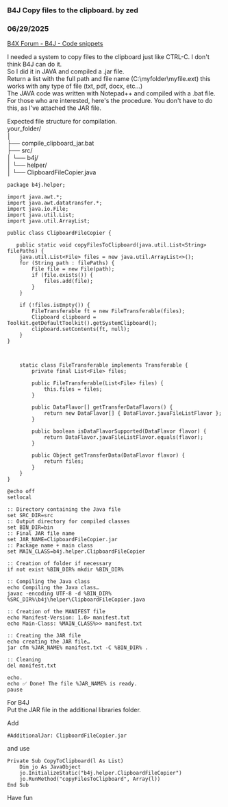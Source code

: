 ### B4J Copy files to the clipboard. by zed
### 06/29/2025
[B4X Forum - B4J - Code snippets](https://www.b4x.com/android/forum/threads/167574/)

I needed a system to copy files to the clipboard just like CTRL-C. I don't think B4J can do it.  
So I did it in JAVA and compiled a .jar file.  
Return a list with the full path and file name (C:\myfolder\myfile.ext) this works with any type of file (txt, pdf, docx, etc…)  
The JAVA code was written with Notepad++ and compiled with a .bat file.  
For those who are interested, here's the procedure. You don't have to do this, as I've attached the JAR file.  
  
Expected file structure for compilation.  
your\_folder/  
│  
├── compile\_clipboard\_jar.bat  
├── src/  
│ └── b4j/  
│ └── helper/  
│ └── ClipboardFileCopier.java  
  

```B4X
package b4j.helper;  
  
import java.awt.*;  
import java.awt.datatransfer.*;  
import java.io.File;  
import java.util.List;  
import java.util.ArrayList;  
  
public class ClipboardFileCopier {  
  
   public static void copyFilesToClipboard(java.util.List<String> filePaths) {  
    java.util.List<File> files = new java.util.ArrayList<>();  
    for (String path : filePaths) {  
        File file = new File(path);  
        if (file.exists()) {  
            files.add(file);  
        }  
    }  
  
    if (!files.isEmpty()) {  
        FileTransferable ft = new FileTransferable(files);  
        Clipboard clipboard = Toolkit.getDefaultToolkit().getSystemClipboard();  
        clipboard.setContents(ft, null);  
    }  
}  
  
      
  
    static class FileTransferable implements Transferable {  
        private final List<File> files;  
  
        public FileTransferable(List<File> files) {  
            this.files = files;  
        }  
  
        public DataFlavor[] getTransferDataFlavors() {  
            return new DataFlavor[] { DataFlavor.javaFileListFlavor };  
        }  
  
        public boolean isDataFlavorSupported(DataFlavor flavor) {  
            return DataFlavor.javaFileListFlavor.equals(flavor);  
        }  
  
        public Object getTransferData(DataFlavor flavor) {  
            return files;  
        }  
    }  
}
```

  
  

```B4X
@echo off  
setlocal  
  
:: Directory containing the Java file  
set SRC_DIR=src  
:: Output directory for compiled classes  
set BIN_DIR=bin  
:: Final JAR file name  
set JAR_NAME=ClipboardFileCopier.jar  
:: Package name + main class  
set MAIN_CLASS=b4j.helper.ClipboardFileCopier  
  
:: Creation of folder if necessary  
if not exist %BIN_DIR% mkdir %BIN_DIR%  
  
:: Compiling the Java class  
echo Compiling the Java class…  
javac -encoding UTF-8 -d %BIN_DIR% %SRC_DIR%\b4j\helper\ClipboardFileCopier.java  
  
:: Creation of the MANIFEST file  
echo Manifest-Version: 1.0> manifest.txt  
echo Main-Class: %MAIN_CLASS%>> manifest.txt  
  
:: Creating the JAR file  
echo creating the JAR file…  
jar cfm %JAR_NAME% manifest.txt -C %BIN_DIR% .  
  
:: Cleaning  
del manifest.txt  
  
echo.  
echo ✅ Done! The file %JAR_NAME% is ready.  
pause
```

  
  
For B4J  
Put the JAR file in the additional libraries folder.  
  
Add  

```B4X
#AdditionalJar: ClipboardFileCopier.jar
```

  
  
and use  

```B4X
Private Sub CopyToClipboard(l As List)  
    Dim jo As JavaObject  
    jo.InitializeStatic("b4j.helper.ClipboardFileCopier")  
    jo.RunMethod("copyFilesToClipboard", Array(l))  
End Sub
```

  
  
Have fun